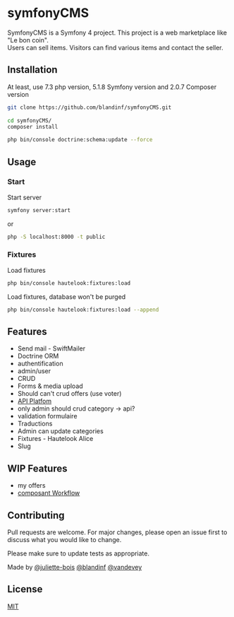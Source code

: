 
# symfonyCMS  
  
SymfonyCMS is a Symfony 4 project. This project is a web marketplace like "Le bon coin".  
Users can sell items. Visitors can find various items and contact the seller.  
## Installation  
  
At least, use 7.3 php version, 5.1.8 Symfony version and 2.0.7 Composer version
  
```bash  
git clone https://github.com/blandinf/symfonyCMS.git  
  
cd symfonyCMS/  
composer install  
``` 

```bash  
php bin/console doctrine:schema:update --force
``` 
  
## Usage  
  
### Start

Start server
```bash  
symfony server:start 
```  
or
```bash  
php -S localhost:8000 -t public
``` 

### Fixtures  
  
Load fixtures   
```bash  
php bin/console hautelook:fixtures:load  
```  
  
Load fixtures, database won't be purged  
```bash  
php bin/console hautelook:fixtures:load --append  
```  
  
## Features
* Send mail - SwiftMailer
* Doctrine ORM
* authentification
* admin/user
* CRUD
* Forms & media upload
* Should can't crud offers (use voter)
* [API Platfom](https://api-platform.com/)
* only admin should crud category -> api?
* validation formulaire
* Traductions
* Admin can update categories
* Fixtures - Hautelook Alice
* Slug

## WIP Features  
* my offers
* [composant Workflow](https://symfony.com/doc/current/workflow.html)

## Contributing  
Pull requests are welcome. For major changes, please open an issue first to discuss what you would like to change.  
  
Please make sure to update tests as appropriate.  

Made by [@juliette-bois](https://github.com/juliette-bois) [@blandinf](https://github.com/blandinf) [@vandevey](https://github.com/vandevey)
  
## License  
[MIT](https://choosealicense.com/licenses/mit/)